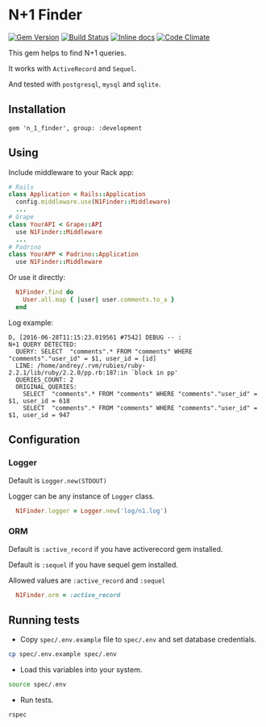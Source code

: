 # N+1 Finder
  [![Gem Version](https://badge.fury.io/rb/n_1_finder.svg)](https://badge.fury.io/rb/n_1_finder)
  [![Build Status](https://api.travis-ci.org/aglushkov/n1_finder.svg?branch=master)](https://travis-ci.org/aglushkov/n1_finder)
  [![Inline docs](http://inch-ci.org/github/aglushkov/n1_finder.svg?branch=master)](http://inch-ci.org/github/aglushkov/n1_finder)
  [![Code Climate](https://codeclimate.com/github/aglushkov/n1_finder/badges/gpa.svg)](https://codeclimate.com/github/aglushkov/n1_finder)

  This gem helps to find N+1 queries.

  It works with `ActiveRecord` and `Sequel`.

  And tested with `postgresql`, `mysql` and `sqlite`.

## Installation
  `gem 'n_1_finder', group: :development`

## Using
Include middleware to your Rack app:
```ruby
# Rails
class Application < Rails::Application
  config.middleware.use(N1Finder::Middleware)
  ...
# Grape
class YourAPI < Grape::API
  use N1Finder::Middleware
  ...
# Padrino
class YourAPP < Padrino::Application
  use N1Finder::Middleware
```

Or use it directly:
```ruby
  N1Finder.find do
    User.all.map { |user| user.comments.to_a }
  end
```

Log example:
```log
D, [2016-06-28T11:15:23.019561 #7542] DEBUG -- :
N+1 QUERY DETECTED:
  QUERY: SELECT  "comments".* FROM "comments" WHERE "comments"."user_id" = $1, user_id = [id]
  LINE: /home/andrey/.rvm/rubies/ruby-2.2.1/lib/ruby/2.2.0/pp.rb:187:in `block in pp'
  QUERIES_COUNT: 2
  ORIGINAL_QUERIES:
    SELECT  "comments".* FROM "comments" WHERE "comments"."user_id" = $1, user_id = 618
    SELECT  "comments".* FROM "comments" WHERE "comments"."user_id" = $1, user_id = 947
```

## Configuration
### Logger
Default is `Logger.new(STDOUT)`

Logger can be any instance of `Logger` class.

```ruby
  N1Finder.logger = Logger.new('log/n1.log')
```

### ORM
Default is `:active_record` if you have activerecord gem installed.

Default is `:sequel` if you have sequel gem installed.

Allowed values are `:active_record` and `:sequel`

```ruby
  N1Finder.orm = :active_record
```

## Running tests
- Copy `spec/.env.example` file to `spec/.env` and set database credentials.
```bash
cp spec/.env.example spec/.env
```

- Load this variables into your system.
```bash
source spec/.env
```

- Run tests.
```bash
rspec
```